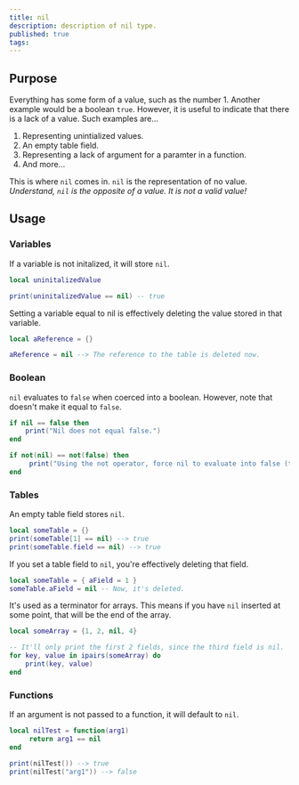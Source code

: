 ```yaml
---
title: nil
description: description of nil type. 
published: true
tags: 
---
```


## Purpose

Everything has some form of a value, such as the number 1. Another example would be a boolean `true`. However, it is useful to indicate that there is a lack of a value. Such examples are...

1. Representing unintialized values.
2. An empty table field.
3. Representing a lack of argument for a paramter in a function.
4. And more...

 This is where `nil` comes in. `nil` is the representation of no value. *Understand, `nil` is the opposite of a value. It is not a valid value!*

## Usage

### Variables

If a variable is not initalized, it will store `nil`.

```lua
local uninitalizedValue

print(uninitalizedValue == nil) -- true
```

Setting a variable equal to nil is effectively deleting the value stored in that variable.

```lua
local aReference = {}

aReference = nil --> The reference to the table is deleted now.
```

### Boolean

`nil` evaluates to `false` when coerced into a boolean. However, note that doesn't make it equal to `false`.

```lua
if nil == false then
    print("Nil does not equal false.")
end

if not(nil) == not(false) then
     print("Using the not operator, force nil to evaluate into false (then inverted to true)!")
end
```

### Tables

An empty table field stores `nil`.

```lua
local someTable = {}
print(someTable[1] == nil) --> true
print(someTable.field == nil) --> true
```

If you set a table field to `nil`, you're effectively deleting that field.

```lua
local someTable = { aField = 1 }
someTable.aField = nil -- Now, it's deleted.
```

It's used as a terminator for arrays. This means if you have `nil` inserted at some point, that will be the end of the array.

```lua
local someArray = {1, 2, nil, 4}

-- It'll only print the first 2 fields, since the third field is nil.
for key, value in ipairs(someArray) do
    print(key, value)
end
```

### Functions

If an argument is not passed to a function, it will default to `nil`.

```lua
local nilTest = function(arg1)
     return arg1 == nil
end

print(nilTest()) --> true
print(nilTest("arg1")) --> false
```

